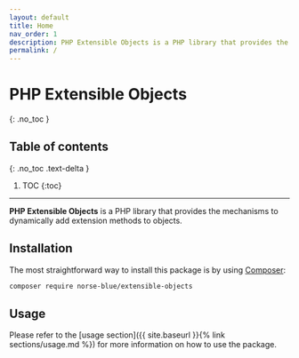 ```yaml
---
layout: default
title: Home
nav_order: 1
description: PHP Extensible Objects is a PHP library that provides the mechanisms to dynamically add extension methods to objects.
permalink: /
---
```


# PHP Extensible Objects
{: .no_toc }

## Table of contents
{: .no_toc .text-delta }

1. TOC
{:toc}

---

**PHP Extensible Objects** is a PHP library that provides the mechanisms to dynamically add extension methods to objects.

## Installation

The most straightforward way to install this package is by using [Composer](https://getcomposer.org):

```bash
composer require norse-blue/extensible-objects
```

## Usage

Please refer to the [usage section]({{ site.baseurl }}{% link sections/usage.md %}) for more information on how to use the package.

